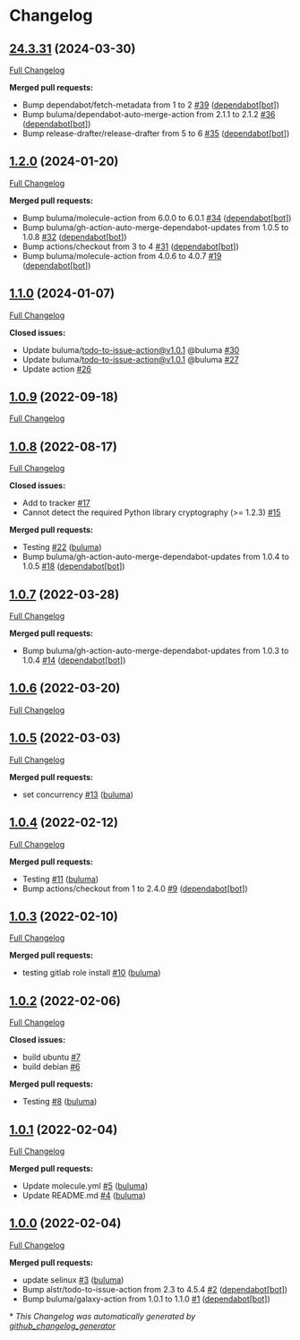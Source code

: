 # Changelog

## [24.3.31](https://github.com/buluma/ansible-role-httpd/tree/24.3.31) (2024-03-30)

[Full Changelog](https://github.com/buluma/ansible-role-httpd/compare/1.2.0...24.3.31)

**Merged pull requests:**

- Bump dependabot/fetch-metadata from 1 to 2 [\#39](https://github.com/buluma/ansible-role-httpd/pull/39) ([dependabot[bot]](https://github.com/apps/dependabot))
- Bump buluma/dependabot-auto-merge-action from 2.1.1 to 2.1.2 [\#36](https://github.com/buluma/ansible-role-httpd/pull/36) ([dependabot[bot]](https://github.com/apps/dependabot))
- Bump release-drafter/release-drafter from 5 to 6 [\#35](https://github.com/buluma/ansible-role-httpd/pull/35) ([dependabot[bot]](https://github.com/apps/dependabot))

## [1.2.0](https://github.com/buluma/ansible-role-httpd/tree/1.2.0) (2024-01-20)

[Full Changelog](https://github.com/buluma/ansible-role-httpd/compare/1.1.0...1.2.0)

**Merged pull requests:**

- Bump buluma/molecule-action from 6.0.0 to 6.0.1 [\#34](https://github.com/buluma/ansible-role-httpd/pull/34) ([dependabot[bot]](https://github.com/apps/dependabot))
- Bump buluma/gh-action-auto-merge-dependabot-updates from 1.0.5 to 1.0.8 [\#32](https://github.com/buluma/ansible-role-httpd/pull/32) ([dependabot[bot]](https://github.com/apps/dependabot))
- Bump actions/checkout from 3 to 4 [\#31](https://github.com/buluma/ansible-role-httpd/pull/31) ([dependabot[bot]](https://github.com/apps/dependabot))
- Bump buluma/molecule-action from 4.0.6 to 4.0.7 [\#19](https://github.com/buluma/ansible-role-httpd/pull/19) ([dependabot[bot]](https://github.com/apps/dependabot))

## [1.1.0](https://github.com/buluma/ansible-role-httpd/tree/1.1.0) (2024-01-07)

[Full Changelog](https://github.com/buluma/ansible-role-httpd/compare/1.0.9...1.1.0)

**Closed issues:**

- Update buluma/todo-to-issue-action@v1.0.1 @buluma [\#30](https://github.com/buluma/ansible-role-httpd/issues/30)
- Update buluma/todo-to-issue-action@v1.0.1 @buluma [\#27](https://github.com/buluma/ansible-role-httpd/issues/27)
- Update action [\#26](https://github.com/buluma/ansible-role-httpd/issues/26)

## [1.0.9](https://github.com/buluma/ansible-role-httpd/tree/1.0.9) (2022-09-18)

[Full Changelog](https://github.com/buluma/ansible-role-httpd/compare/1.0.8...1.0.9)

## [1.0.8](https://github.com/buluma/ansible-role-httpd/tree/1.0.8) (2022-08-17)

[Full Changelog](https://github.com/buluma/ansible-role-httpd/compare/1.0.7...1.0.8)

**Closed issues:**

- Add to tracker [\#17](https://github.com/buluma/ansible-role-httpd/issues/17)
- Cannot detect the required Python library cryptography \(\>= 1.2.3\) [\#15](https://github.com/buluma/ansible-role-httpd/issues/15)

**Merged pull requests:**

- Testing [\#22](https://github.com/buluma/ansible-role-httpd/pull/22) ([buluma](https://github.com/buluma))
- Bump buluma/gh-action-auto-merge-dependabot-updates from 1.0.4 to 1.0.5 [\#18](https://github.com/buluma/ansible-role-httpd/pull/18) ([dependabot[bot]](https://github.com/apps/dependabot))

## [1.0.7](https://github.com/buluma/ansible-role-httpd/tree/1.0.7) (2022-03-28)

[Full Changelog](https://github.com/buluma/ansible-role-httpd/compare/1.0.6...1.0.7)

**Merged pull requests:**

- Bump buluma/gh-action-auto-merge-dependabot-updates from 1.0.3 to 1.0.4 [\#14](https://github.com/buluma/ansible-role-httpd/pull/14) ([dependabot[bot]](https://github.com/apps/dependabot))

## [1.0.6](https://github.com/buluma/ansible-role-httpd/tree/1.0.6) (2022-03-20)

[Full Changelog](https://github.com/buluma/ansible-role-httpd/compare/1.0.5...1.0.6)

## [1.0.5](https://github.com/buluma/ansible-role-httpd/tree/1.0.5) (2022-03-03)

[Full Changelog](https://github.com/buluma/ansible-role-httpd/compare/1.0.4...1.0.5)

**Merged pull requests:**

- set concurrency [\#13](https://github.com/buluma/ansible-role-httpd/pull/13) ([buluma](https://github.com/buluma))

## [1.0.4](https://github.com/buluma/ansible-role-httpd/tree/1.0.4) (2022-02-12)

[Full Changelog](https://github.com/buluma/ansible-role-httpd/compare/1.0.3...1.0.4)

**Merged pull requests:**

- Testing [\#11](https://github.com/buluma/ansible-role-httpd/pull/11) ([buluma](https://github.com/buluma))
- Bump actions/checkout from 1 to 2.4.0 [\#9](https://github.com/buluma/ansible-role-httpd/pull/9) ([dependabot[bot]](https://github.com/apps/dependabot))

## [1.0.3](https://github.com/buluma/ansible-role-httpd/tree/1.0.3) (2022-02-10)

[Full Changelog](https://github.com/buluma/ansible-role-httpd/compare/1.0.2...1.0.3)

**Merged pull requests:**

- testing gitlab role install [\#10](https://github.com/buluma/ansible-role-httpd/pull/10) ([buluma](https://github.com/buluma))

## [1.0.2](https://github.com/buluma/ansible-role-httpd/tree/1.0.2) (2022-02-06)

[Full Changelog](https://github.com/buluma/ansible-role-httpd/compare/1.0.1...1.0.2)

**Closed issues:**

- build ubuntu [\#7](https://github.com/buluma/ansible-role-httpd/issues/7)
- build debian [\#6](https://github.com/buluma/ansible-role-httpd/issues/6)

**Merged pull requests:**

- Testing [\#8](https://github.com/buluma/ansible-role-httpd/pull/8) ([buluma](https://github.com/buluma))

## [1.0.1](https://github.com/buluma/ansible-role-httpd/tree/1.0.1) (2022-02-04)

[Full Changelog](https://github.com/buluma/ansible-role-httpd/compare/1.0.0...1.0.1)

**Merged pull requests:**

- Update molecule.yml [\#5](https://github.com/buluma/ansible-role-httpd/pull/5) ([buluma](https://github.com/buluma))
- Update README.md [\#4](https://github.com/buluma/ansible-role-httpd/pull/4) ([buluma](https://github.com/buluma))

## [1.0.0](https://github.com/buluma/ansible-role-httpd/tree/1.0.0) (2022-02-04)

[Full Changelog](https://github.com/buluma/ansible-role-httpd/compare/c58aa3fb4ec1ef3daeee5210842bb84de4729338...1.0.0)

**Merged pull requests:**

- update selinux [\#3](https://github.com/buluma/ansible-role-httpd/pull/3) ([buluma](https://github.com/buluma))
- Bump alstr/todo-to-issue-action from 2.3 to 4.5.4 [\#2](https://github.com/buluma/ansible-role-httpd/pull/2) ([dependabot[bot]](https://github.com/apps/dependabot))
- Bump buluma/galaxy-action from 1.0.1 to 1.1.0 [\#1](https://github.com/buluma/ansible-role-httpd/pull/1) ([dependabot[bot]](https://github.com/apps/dependabot))



\* *This Changelog was automatically generated by [github_changelog_generator](https://github.com/github-changelog-generator/github-changelog-generator)*
